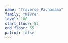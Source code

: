 ```yaml
---
name: "Traverse Pachamama"
family: "Wivre"
level: 100
start_floor: 52
end_floor: 55
patrol: false
---
```

